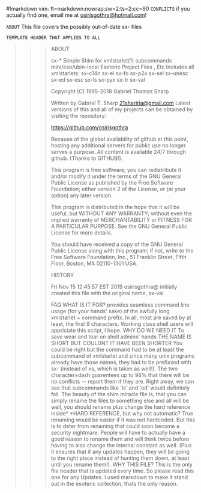 #!markdown vim: ft=markdown:nowrap:sw=2:ts=2:cc=90
`CONFLICTS`
if you actually find one, email me at osirisgothra@hotmail.com!

`ABOUT`
This file covers the possibly out-of-date sx- files

`TEMPLATE HEADER THAT APPLIES TO ALL`
>>>
>>>	ABOUT
>>>
>>>    sx-*
>>>    Simple Shim for xmlstarlet(1) subcommands
>>>    mini/eso/ubin-local
>>>    Esoteric Project Files , Etc
>>>	   Includes all xmlstarlets:
>>>		sx-c14n  sx-el	 sx-fo	sx-p2x	sx-sel	sx-unesc
>>>		sx-ed	 sx-esc  sx-ls	sx-pyx	sx-tr	sx-val
>>>
>>>    Copyright (C) 1995-2018 Gabriel Thomas Sharp
>>>
>>>    Written by Gabriel T. Sharp <21shariria@gmail.com>
>>>    Latest versions of this and all of my projects can be
>>>    obtained by visiting the repository: 
>>>
>>>    <https://github.com/osirisgothra>
>>>
>>>    Because of the global availability of github at this point, hosting
>>>    any additional servers for public use no longer serves a purpose. All
>>>    content is available 24/7 through github. (Thanks to GITHUB!).
>>>
>>>    This program is free software; you can redistribute it and/or modify
>>>    it under the terms of the GNU General Public License as published by
>>>    the Free Software Foundation; either version 2 of the License, or
>>>    (at your option) any later version.
>>>
>>>    This program is distributed in the hope that it will be useful,
>>>    but WITHOUT ANY WARRANTY; without even the implied warranty of
>>>    MERCHANTABILITY or FITNESS FOR A PARTICULAR PURPOSE.  See the
>>>    GNU General Public License for more details.
>>>
>>>    You should have received a copy of the GNU General Public License along
>>>    with this program; if not, write to the Free Software Foundation, Inc.,
>>>    51 Franklin Street, Fifth Floor, Boston, MA 02110-1301 USA.
>>>
>>> HISTORY
>>>
>>>	 Fri Nov 15 12:45:57 EST 2019
>>>            osirisgothra@ initially created this file
>>>            with the original name, sx-val
>>>
>>> FAQ
>>> 	WHAT IS IT FOR?
>>>			provides seamless command line usage (for your hands' sake) of the
>>>			awfully long xmlstarlet + command prefix. In all, most are saved by at
>>>			least, the first 9 characters. Working class shell users will appriciate
>>>			this script, I hope. 
>>>		WHY DO WE NEED IT
>>>			To save wear and tear on shell admins' hands
>>>		THE NAME IS SHORT BUT COULDNT IT HAVE BEEN SHORTER
>>>			You could be right but the command had to be at least the subcommand of xmlstarlet
>>>			and since many unix programs already have those names, they had to be prefixxed
>>>			with sx- (instead of xs, which is taken as well!). The two character+dash guarentees
>>>			up to 98% that there will be no conflicts -- report them if they are.
>>>			Right away, we can see that subcommands like 'ls' and 'ed' would definitely fail.
>>>			The beauty of the shim miracle file is, that you can simply rename the files to
>>>			something else and all will be well, you should rename plus change the hard reference
>>>			inside*
>>>    *HARD REFERENCE, but why not automatic?
>>>			True renaming would be easier if it was not hardcoded. But this is to deter from 
>>>			renaming that could soon become a security nightmare. People will have to actually
>>>			have a good reason to rename them and will think twice before having to also change
>>>			the internal constant as well. (Plus it ensures that if any updates happen, they will
>>>			be going to the right place instead of hunting them down, at least until you rename them!).
>>>	WHY THIS FILE?
>>>			This is the only file header that is updated every time. So please read this one for any
>>>			Updates. I used markdown to make it stand out in the esoteric collection, thats the only reason.
>>> 

